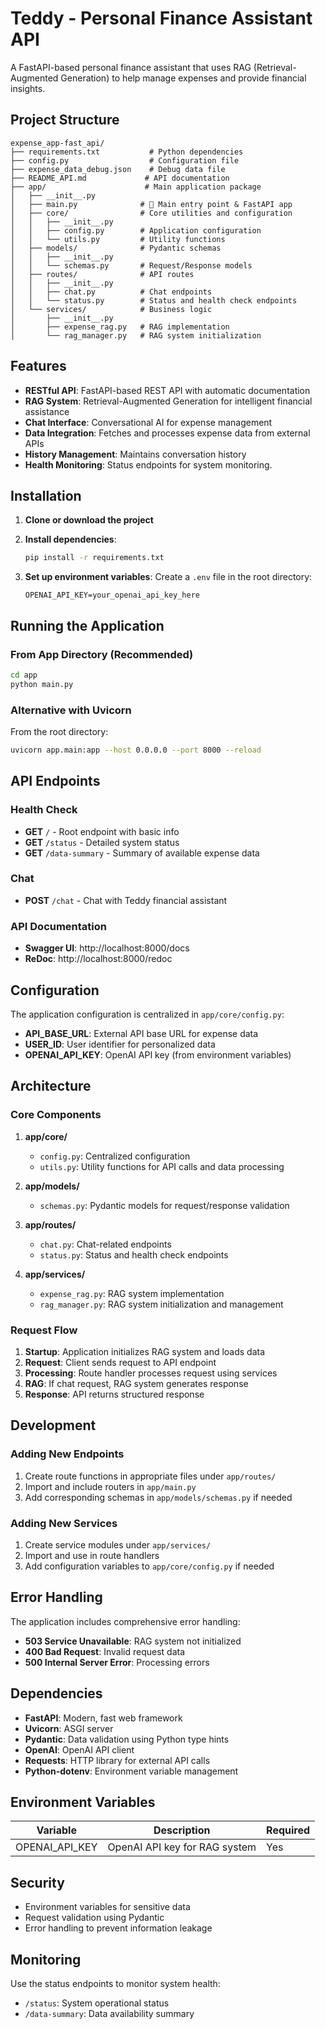 # Teddy - Personal Finance Assistant API

A FastAPI-based personal finance assistant that uses RAG (Retrieval-Augmented Generation) to help manage expenses and provide financial insights.

## Project Structure

```
expense_app-fast_api/
├── requirements.txt           # Python dependencies
├── config.py                  # Configuration file
├── expense_data_debug.json    # Debug data file
├── README_API.md             # API documentation
├── app/                      # Main application package
│   ├── __init__.py
│   ├── main.py              # 🎯 Main entry point & FastAPI app
│   ├── core/                # Core utilities and configuration
│   │   ├── __init__.py
│   │   ├── config.py        # Application configuration
│   │   └── utils.py         # Utility functions
│   ├── models/              # Pydantic schemas
│   │   ├── __init__.py
│   │   └── schemas.py       # Request/Response models
│   ├── routes/              # API routes
│   │   ├── __init__.py
│   │   ├── chat.py          # Chat endpoints
│   │   └── status.py        # Status and health check endpoints
│   └── services/            # Business logic
│       ├── __init__.py
│       ├── expense_rag.py   # RAG implementation
│       └── rag_manager.py   # RAG system initialization
```

## Features

- **RESTful API**: FastAPI-based REST API with automatic documentation
- **RAG System**: Retrieval-Augmented Generation for intelligent financial assistance
- **Chat Interface**: Conversational AI for expense management
- **Data Integration**: Fetches and processes expense data from external APIs
- **History Management**: Maintains conversation history
- **Health Monitoring**: Status endpoints for system monitoring.

## Installation

1. **Clone or download the project**

2. **Install dependencies**:
   ```bash
   pip install -r requirements.txt
   ```

3. **Set up environment variables**:
   Create a `.env` file in the root directory:
   ```
   OPENAI_API_KEY=your_openai_api_key_here
   ```

## Running the Application

### From App Directory (Recommended)
```bash
cd app
python main.py
```

### Alternative with Uvicorn
From the root directory:
```bash
uvicorn app.main:app --host 0.0.0.0 --port 8000 --reload
```

## API Endpoints

### Health Check
- **GET** `/` - Root endpoint with basic info
- **GET** `/status` - Detailed system status
- **GET** `/data-summary` - Summary of available expense data

### Chat
- **POST** `/chat` - Chat with Teddy financial assistant

### API Documentation
- **Swagger UI**: http://localhost:8000/docs
- **ReDoc**: http://localhost:8000/redoc

## Configuration

The application configuration is centralized in `app/core/config.py`:

- **API_BASE_URL**: External API base URL for expense data
- **USER_ID**: User identifier for personalized data
- **OPENAI_API_KEY**: OpenAI API key (from environment variables)

## Architecture

### Core Components

1. **app/core/**
   - `config.py`: Centralized configuration
   - `utils.py`: Utility functions for API calls and data processing

2. **app/models/**
   - `schemas.py`: Pydantic models for request/response validation

3. **app/routes/**
   - `chat.py`: Chat-related endpoints
   - `status.py`: Status and health check endpoints

4. **app/services/**
   - `expense_rag.py`: RAG system implementation
   - `rag_manager.py`: RAG system initialization and management

### Request Flow

1. **Startup**: Application initializes RAG system and loads data
2. **Request**: Client sends request to API endpoint
3. **Processing**: Route handler processes request using services
4. **RAG**: If chat request, RAG system generates response
5. **Response**: API returns structured response

## Development

### Adding New Endpoints

1. Create route functions in appropriate files under `app/routes/`
2. Import and include routers in `app/main.py`
3. Add corresponding schemas in `app/models/schemas.py` if needed

### Adding New Services

1. Create service modules under `app/services/`
2. Import and use in route handlers
3. Add configuration variables to `app/core/config.py` if needed

## Error Handling

The application includes comprehensive error handling:
- **503 Service Unavailable**: RAG system not initialized
- **400 Bad Request**: Invalid request data
- **500 Internal Server Error**: Processing errors

## Dependencies

- **FastAPI**: Modern, fast web framework
- **Uvicorn**: ASGI server
- **Pydantic**: Data validation using Python type hints
- **OpenAI**: OpenAI API client
- **Requests**: HTTP library for external API calls
- **Python-dotenv**: Environment variable management

## Environment Variables

| Variable | Description | Required |
|----------|-------------|----------|
| OPENAI_API_KEY | OpenAI API key for RAG system | Yes |

## Security

- Environment variables for sensitive data
- Request validation using Pydantic
- Error handling to prevent information leakage

## Monitoring

Use the status endpoints to monitor system health:
- `/status`: System operational status
- `/data-summary`: Data availability summary

